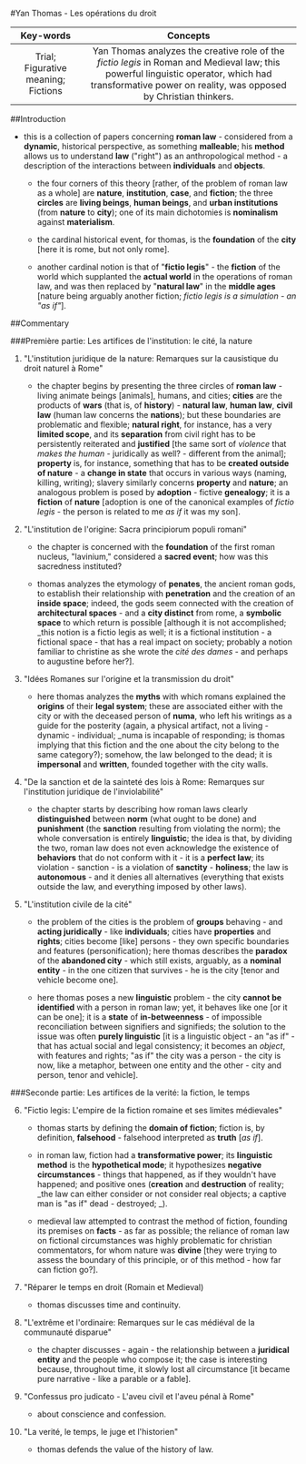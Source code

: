 #Yan Thomas - Les opérations du droit

|Key-words|Concepts|
|:---:|:---:|
|Trial; Figurative meaning; Fictions|Yan Thomas analyzes the creative role of the _fictio legis_ in Roman and Medieval law; this powerful linguistic operator, which had transformative power on reality, was opposed by Christian thinkers.|

##Introduction

- this is a collection of papers concerning __roman law__ - considered from a __dynamic__, historical perspective, as something __malleable__; his __method__ allows us to understand __law__ ("right") as an anthropological method - a description of the interactions between __individuals__ and __objects__.

	- the four corners of this theory [rather, of the problem of roman law as a whole] are __nature__, __institution__, __case__, and __fiction__; the three __circles__ are __living beings__, __human beings__, and __urban institutions__ (from __nature__ to __city__); one of its main dichotomies is __nominalism__ against __materialism__.
	
	- the cardinal historical event, for thomas, is the __foundation__ of the __city__ [here it is rome, but not only rome].

	- another cardinal notion is that of "__fictio legis__" - the __fiction__ of the world which supplanted the __actual world__ in the operations of roman law, and was then replaced by "__natural law__" in the __middle ages__ [nature being arguably another fiction; _fictio legis is a simulation - an "as if"_].
	
##Commentary

###Première partie: Les artifices de l'institution: le cité, la nature

1. "L'institution juridique de la nature: Remarques sur la causistique du droit naturel à Rome"

	- the chapter begins by presenting the three circles of __roman law__ - living animate beings [animals], humans, and cities; __cities__ are the products of __wars__ (that is, of __history__) - __natural law__, __human law__, __civil law__ (human law concerns the __nations__); but these boundaries are problematic and flexible; __natural right__, for instance, has a very __limited scope__, and its __separation__ from civil right has to be persistently reiterated and __justified__ [the same sort of _violence_ that _makes the human_ - juridically as well? - different from the animal]; __property__ is, for instance, something that has to be __created outside of nature__ - a __change in state__ that occurs in various ways (naming, killing, writing); slavery similarly concerns __property__ and __nature__; an analogous problem is posed by __adoption__ - fictive __genealogy__; it is a __fiction__ of __nature__ [adoption is one of the canonical examples of _fictio legis_ - the person is related to me _as if_ it was my son].
	
2. "L'institution de l'origine: Sacra principiorum populi romani"

	- the chapter is concerned with the __foundation__ of the first roman nucleus, "lavinium," considered a __sacred event__; how was this sacredness instituted?
	
	- thomas analyzes the etymology of __penates__, the ancient roman gods, to establish their relationship with __penetration__ and the creation of an __inside space__; indeed, the gods seem connected with the creation of __architectural spaces__ - and a __city distinct__ from rome, a __symbolic space__ to which return is possible [although it is not accomplished; _this notion is a fictio legis as well; it is a fictional institution - a fictional space - that has a real impact on society; probably a notion familiar to christine as she wrote the _cité des dames_ - and perhaps to augustine before her?].
	
3. "Idées Romanes sur l'origine et la transmission du droit"

	- here thomas analyzes the __myths__ with which romans explained the __origins__ of their __legal system__; these are associated either with the city or with the deceased person of __numa__, who left his writings as a guide for the posterity (again, a physical artifact, not a living - dynamic - individual; _numa is incapable of responding; is thomas implying that this fiction and the one about the city belong to the same category?); somehow, the law belonged to the dead; it is __impersonal__ and __written__, founded together with the city walls.
	
4. "De la sanction et de la sainteté des lois à Rome: Remarques sur l'institution juridique de l'inviolabilité"

	- the chapter starts by describing how roman laws clearly __distinguished__ between __norm__ (what ought to be done) and __punishment__ (the __sanction__ resulting from violating the norm); the whole conversation is entirely __linguistic__; the idea is that, by dividing the two, roman law does not even acknowledge the existence of __behaviors__ that do not conform with it - it is a __perfect law__; its violation - sanction - is a violation of __sanctity__ - __holiness__; the law is __autonomous__ - and it denies all alternatives (everything that exists outside the law, and everything imposed by other laws).
	
5. "L'institution civile de la cité"

	- the problem of the cities is the problem of __groups__ behaving - and __acting juridically__ - like __individuals__; cities have __properties__ and __rights__; cities become [like] persons - they own specific boundaries and features (personification); here thomas describes the __paradox__ of the __abandoned city__ - which still exists, arguably, as a __nominal entity__ - in the one citizen that survives - he is the city [tenor and vehicle become one].
	
	- here thomas poses a new __linguistic__ problem - the city __cannot be identified__ with a person in roman law; yet, it behaves like one [or it can be one]; it is a __state__ of __in-betweenness__ - of impossible reconciliation between signifiers and signifieds; the solution to the issue was often __purely linguistic__ [it is a linguistic object - an "as if" - that has actual social and legal consistency; it becomes an _object_, with features and rights; "as if" the city was a person - the city is now, like a metaphor, between one entity and the other - city and person, tenor and vehicle].

###Seconde partie: Les artifices de la verité: la fiction, le temps

6. "Fictio legis: L'empire de la fiction romaine et ses limites médievales"

	- thomas starts by defining the __domain of fiction__; fiction is, by definition, __falsehood__ - falsehood interpreted as __truth__ [_as if_].
	
	- in roman law, fiction had a __transformative power__; its __linguistic method__ is the __hypothetical mode__; it hypothesizes __negative circumstances__ - things that happened, as if they wouldn't have happened; and positive ones (__creation__ and __destruction__ of reality; _the law can either consider or not consider real objects; a captive man is "as if" dead - destroyed; _).
	
	- medieval law attempted to contrast the method of fiction, founding its premises on __facts__ - as far as possible; the reliance of roman law on fictional circumstances was highly problematic for christian commentators, for whom nature was __divine__ [they were trying to assess the boundary of this principle, or of this method - how far can fiction go?].
	
7. "Réparer le temps en droit (Romain et Medieval)

	- thomas discusses time and continuity.
	
8. "L'extrême et l'ordinaire: Remarques sur le cas médiéval de la communauté disparue"

	- the chapter discusses - again - the relationship between a __juridical entity__ and the people who compose it; the case is interesting because, throughout time, it slowly lost all circumstance [it became pure narrative - like a parable or a fable].
	
9. "Confessus pro judicato - L'aveu civil et l'aveu pénal à Rome"

	- about conscience and confession.
	
10. "La verité, le temps, le juge et l'historien"

	- thomas defends the value of the history of law.
